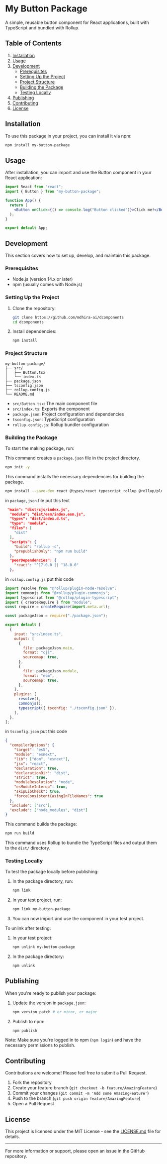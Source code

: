 # My Button Package

A simple, reusable button component for React applications, built with TypeScript and bundled with Rollup.

## Table of Contents

1. [Installation](#installation)
2. [Usage](#usage)
3. [Development](#development)
   - [Prerequisites](#prerequisites)
   - [Setting Up the Project](#setting-up-the-project)
   - [Project Structure](#project-structure)
   - [Building the Package](#building-the-package)
   - [Testing Locally](#testing-locally)
4. [Publishing](#publishing)
5. [Contributing](#contributing)
6. [License](#license)

## Installation

To use this package in your project, you can install it via npm:

```bash
npm install my-button-package
```

## Usage

After installation, you can import and use the Button component in your React application:

```jsx
import React from "react";
import { Button } from "my-button-package";

function App() {
  return (
    <Button onClick={() => console.log("Button clicked")}>Click me!</Button>
  );
}

export default App;
```

## Development

This section covers how to set up, develop, and maintain this package.

### Prerequisites

- Node.js (version 14.x or later)
- npm (usually comes with Node.js)

### Setting Up the Project

1. Clone the repository:

   ```bash
   git clone https://github.com/mdhira-ai/dcomponents
   cd dcomponents
   ```

2. Install dependencies:
   ```bash
   npm install
   ```

### Project Structure

```
my-button-package/
├── src/
│   ├── Button.tsx
│   └── index.ts
├── package.json
├── tsconfig.json
├── rollup.config.js
└── README.md
```

- `src/Button.tsx`: The main component file
- `src/index.ts`: Exports the component
- `package.json`: Project configuration and dependencies
- `tsconfig.json`: TypeScript configuration
- `rollup.config.js`: Rollup bundler configuration

### Building the Package

To start the making package, run:

This command creates a `package.json` file in the project directory.

```bash
npm init -y
```

This command installs the necessary dependencies for building the package.

```bash
npm install --save-dev react @types/react typescript rollup @rollup/plugin-node-resolve @rollup/plugin-typescript @rollup/plugin-commonjs
```

in `package,json` file put this text

```json
 "main": "dist/cjs/index.js",
  "module": "dist/esm/index.esm.js",
  "types": "dist/index.d.ts",
  "type": "module",
  "files": [
    "dist"
  ],
  "scripts": {
    "build": "rollup -c",
    "prepublishOnly": "npm run build"
  },
  "peerDependencies": {
    "react": "^17.0.0 || ^18.0.0"
  },
```

in `rollup.config.js` put this code

```javascript
import resolve from "@rollup/plugin-node-resolve";
import commonjs from "@rollup/plugin-commonjs";
import typescript from "@rollup/plugin-typescript";
import { createRequire } from "module";
const require = createRequire(import.meta.url);

const packageJson = require("./package.json");

export default [
  {
    input: "src/index.ts",
    output: [
      {
        file: packageJson.main,
        format: "cjs",
        sourcemap: true,
      },
      {
        file: packageJson.module,
        format: "esm",
        sourcemap: true,
      },
    ],
    plugins: [
      resolve(),
      commonjs(),
      typescript({ tsconfig: "./tsconfig.json" }),
    ],
  },
];
```

in `tsconfig.json` put this code

```json
{
  "compilerOptions": {
    "target": "es5",
    "module": "esnext",
    "lib": ["dom", "esnext"],
    "jsx": "react",
    "declaration": true,
    "declarationDir": "dist",
    "strict": true,
    "moduleResolution": "node",
    "esModuleInterop": true,
    "skipLibCheck": true,
    "forceConsistentCasingInFileNames": true
  },
  "include": ["src"],
  "exclude": ["node_modules", "dist"]
}
```

This command builds the package:

```bash
npm run build
```

This command uses Rollup to bundle the TypeScript files and output them to the `dist/` directory.

### Testing Locally

To test the package locally before publishing:

1. In the package directory, run:

   ```bash
   npm link
   ```

2. In your test project, run:

   ```bash
   npm link my-button-package
   ```

3. You can now import and use the component in your test project.

To unlink after testing:

1. In your test project:

   ```bash
   npm unlink my-button-package
   ```

2. In the package directory:
   ```bash
   npm unlink
   ```

## Publishing

When you're ready to publish your package:

1. Update the version in `package.json`:

   ```bash
   npm version patch # or minor, or major
   ```

2. Publish to npm:
   ```bash
   npm publish
   ```

Note: Make sure you're logged in to npm (`npm login`) and have the necessary permissions to publish.

## Contributing

Contributions are welcome! Please feel free to submit a Pull Request.

1. Fork the repository
2. Create your feature branch (`git checkout -b feature/AmazingFeature`)
3. Commit your changes (`git commit -m 'Add some AmazingFeature'`)
4. Push to the branch (`git push origin feature/AmazingFeature`)
5. Open a Pull Request

## License

This project is licensed under the MIT License - see the [LICENSE.md](LICENSE.md) file for details.

---

For more information or support, please open an issue in the GitHub repository.
